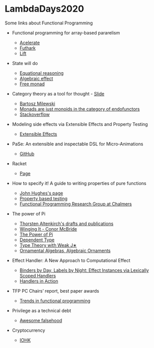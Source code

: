 # LambdaDays2020
Some links about Functional Programming

* Functional programming for array-based pararelism
  - [Acelerate](https://github.com/AccelerateHS/accelerate)
  - [Futhark](https://futhark-lang.org)
  - [Lift](http://www.lift-project.org)


* State will do
  - [Equational reasoning](https://wiki.haskell.org/Equational_reasoning_examples)
  - [Algebraic effect](https://overreacted.io/algebraic-effects-for-the-rest-of-us/)
  - [Free monad](https://hackage.haskell.org/package/free)


* Category theory as a tool for thought   - [Slide](https://ncreep.github.io/category-theory-as-a-tool-for-thought/presentation/presentation.html#1)
  - [Bartosz Milewski](https://bartoszmilewski.com)
  - [Monads are just monoids in the category of endofunctors](https://blog.merovius.de/2018/01/08/monads-are-just-monoids.html)
  - [Stackoverflow](https://stackoverflow.com/questions/3870088/a-monad-is-just-a-monoid-in-the-category-of-endofunctors-whats-the-problem)


* Modeling side effects via Extensible Effects and Property Testing
  - [Extensible Effects](https://hackage.haskell.org/package/extensible-effects)


* PaSe: An extensible and inspectable DSL for Micro-Animations
  - [GitHub](https://github.com/rubenpieters/PaSe-hs)


* Racket
  - [Page](https://racket-lang.org)
  

* How to specify it! A guide to writing properties of pure functions
  - [John Hughes's page](http://www.cse.chalmers.se/~rjmh/)
  - [Property based testing](https://fsharpforfunandprofit.com/posts/property-based-testing-2/)
  - [Functional Programming Research Group at Chalmers](https://wiki.portal.chalmers.se/cse/pmwiki.php/FP/FP)


* The power of Pi
  - [Thorsten Altenkirch's drafts and publications](http://www.cs.nott.ac.uk/~psztxa/publ/)
  - [Winging It - Conor McBride](http://www.cs.ox.ac.uk/ralf.hinze/WG2.8/26/slides/conor.pdf)
  - [The Power of Pi](https://cs.ru.nl/~wouters/Publications/ThePowerOfPi.pdf)
  - [Dependent Type](https://en.wikipedia.org/wiki/Dependent_type)
  - [Type Theory with Weak J∗](http://www.cse.chalmers.se/~nad/publications/altenkirch-et-al-types2017.pdf)
  - [Ornamental Algebras, Algebraic Ornaments](https://personal.cis.strath.ac.uk/conor.mcbride/pub/OAAO/Ornament.pdf)



* Effect Handler: A New Approach to Computational Effect
  - [Binders by Day, Labels by Night: Effect Instances via Lexically Scoped Handlers](https://popl20.sigplan.org/details/POPL-2020-Research-Papers/23/Binders-by-Day-Labels-by-Night-Effect-Instances-via-Lexically-Scoped-Handlers)
  - [Handlers in Action](https://homepages.inf.ed.ac.uk/slindley/papers/handlers.pdf)


* TFP PC Chairs’ report, best paper awards
  - [Trends in functional programming](http://www.cse.chalmers.se/~rjmh/tfp/index.htm)


* Privilege as a technical debt
  - [Awesome falsehood](https://github.com/kdeldycke/awesome-falsehood)

* Cryptocurrency
  - [IOHK](https://iohk.io/en/)

 
